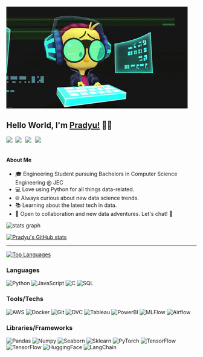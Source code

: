 ![](https://github.com/prxdyu/prxdyu/blob/main/coding.gif)
 ## Hello World, I'm [Pradyu!](https://www.linkedin.com/in/prxdyu/) 👨‍💻
 <a href="https://www.linkedin.com/in/prxdyu/">
  <img align="left" width="24px" src="https://cdn.simpleicons.org/linkedin"  />
</a>
<a href="mailto:mailtomepradyu1742@gmail.com">
  <img align="left" width="26px" src="https://cdn.simpleicons.org/gmail" />
</a>
<a href="https://www.instagram.com/_prxdyu_/?igsh=YzNyNDg1cWZlM2ty">
  <img align="left" width="26px" src="https://cdn.simpleicons.org/instagram" />
</a>
<a href="https://medium.com/@prxdyu">
  <img align="left" width="26px" src="https://cdn.simpleicons.org/medium/777777" />
</a>
<br>
</br>

 #### About Me
 - 🎓 Engineering Student pursuing Bachelors in Computer Science Engineering @ JEC
 - 💻 Love using Python for all things data-related.
 - 🌐 Always curious about new data science trends.
 - 📚 Learning about the latest tech in data.
 - 👀 Open to collaboration and new data adventures. Let's chat! 🚀

 
 

 
<div>
  <img src="http://github-profile-summary-cards.vercel.app/api/cards/profile-details?username=prxdyu&theme=merko" width=750  alt="stats graph"/>

</div>


[![Pradyu's GitHub stats](https://github-readme-stats.vercel.app/api?username=prxdyu&show_icons=true&theme=merko)](https://github.com/anuraghazra/github-readme-stats)

--------------------------------------------------------------------------
[![Top Languages](https://github-readme-stats.vercel.app/api/top-langs/?username=prxdyu&layout=compact&theme=merko)](https://github.com/anuraghazra/github-readme-stats)

### Languages

![Python](https://img.shields.io/badge/-Python-000?&logo=Python)
![JavaScript](https://img.shields.io/badge/-JavaScript-000?&logo=JavaScript)
![C](https://img.shields.io/badge/-C-000?&logo=C)
![SQL](https://img.shields.io/badge/-SQL-000?&logo=MySQL)


### Tools/Techs

![AWS](https://img.shields.io/badge/-AWS-000?&logo=Amazon-AWS&logoColor=F90)
![Docker](https://img.shields.io/badge/-Docker-000?&logo=Docker)
![Git](https://img.shields.io/badge/-Git-000?&logo=Git)
![DVC](https://img.shields.io/badge/-Dvc-000?&logo=DVC)
![Tableau](https://img.shields.io/badge/-Tableau-000?&logo=Tableau)
![PowerBI](https://img.shields.io/badge/-PowerBI-000?&logo=PowerBI)
![MLFlow](https://img.shields.io/badge/-MLFlow-000?&logo=MLFlow)
![Airflow](https://img.shields.io/badge/-Airflow-000?&logo=Airflow)











### Libraries/Frameworks
![Pandas](https://img.shields.io/badge/-Pandas-000?&logo=Pandas)
![Numpy](https://img.shields.io/badge/-Numpy-000?&logo=Numpy)
![Seaborn](https://img.shields.io/badge/-Seaborn-000?&logo=Seaborn)
![Sklearn](https://img.shields.io/badge/-Sklearn-000?&logo=Scikitlearn)
![PyTorch](https://img.shields.io/badge/-PyTorch-000?&logo=PyTorch)
![TensorFlow](https://img.shields.io/badge/-TensorFlow-000?&logo=TensorFlow)
![TensorFlow](https://img.shields.io/badge/-Keras-000?&logo=Keras)
![HuggingFace](https://img.shields.io/badge/-HuggingFace-000?&logo=Huggingface)
![LangChain](https://img.shields.io/badge/-Langchain-000?&logo=Langchain)











<br>
<br>
<br />








